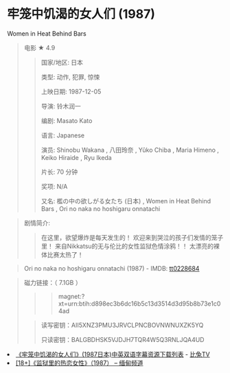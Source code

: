 # 牢笼中饥渴的女人们 (1987) 
Women in Heat Behind Bars

> 电影 ★ 4.9 
>> 国家/地区: 日本
>> 
>> 类型: 动作, 犯罪, 惊悚
>> 
>> 上映日期: 1987-12-05
>> 
>> 导演: 铃木润一
>> 
>> 编剧: Masato Kato
>> 
>> 语言: Japanese
>> 
>> 演员: Shinobu Wakana , 八田玲奈 , Yûko Chiba , Maria Himeno , Keiko Hiraide , Ryu Ikeda
>> 
>> 片长: 70 分钟
>> 
>> 奖项: N/A
>> 
>> 又名: 檻の中の欲しがる女たち (日本) , Women in Heat Behind Bars , Ori no naka no hoshigaru onnatachi

>  剧情简介:
>> 在这里，欲望爆炸是每天发生的！ 欢迎来到哭泣的孩子们发情的笼子里！ 来自Nikkatsu的无与伦比的女性监狱色情涂鸦！！ 太漂亮的裸体比赛太热了！

> Ori no naka no hoshigaru onnatachi (1987) -  IMDB: [tt0228684](https://www.imdb.com/title/tt0228684/) 

> 磁力链接：（ 7.1GB ）
>>> magnet:?xt=urn:btih:d898ec3b6dc16b5c13d3514d3d95b8b73e1c04ad
>
>> 读写密钥：AII5XNZ3PMU3JRVCLPNCBOVNWNUXZK5YQ
>>
>> 只读密钥：BALGBDHSK5VJDJH7TQR4W5Q3RNLJQA4UD

<li><a href="https://www.btutv.com/sub/Orinonakanohoshigaruonnatachi/">《牢笼中饥渴的女人们》(1987日本)中英双语字幕资源下载列表</a>  - <a href="http://jx.kuvun.cc/?v=%E7%89%A2%E7%AC%BC%E4%B8%AD%E9%A5%A5%E6%B8%B4%E7%9A%84%E5%A5%B3%E4%BA%BA%E4%BB%AC">比兔TV</a></li>

<li><a href="https://channelmyanmar.org/women-in-heat-behind-bars-1987/">[18+]《监狱里的热恋女性》（1987） – 缅甸频道</a></li>

